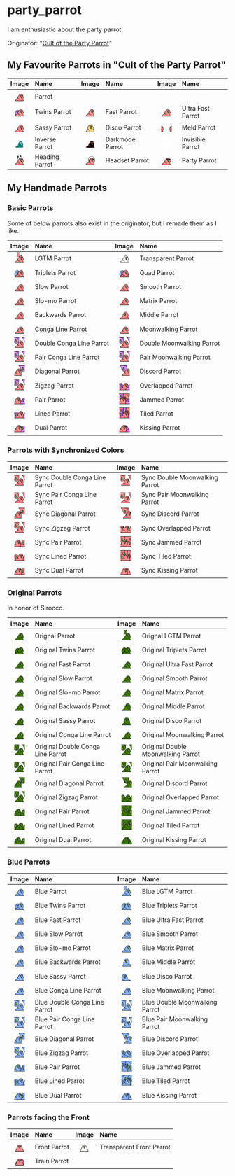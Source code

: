 # party_parrot
I am enthusiastic about the party parrot.

Originator: "[Cult of the Party Parrot](https://cultofthepartyparrot.com/)"

## My Favourite Parrots in "Cult of the Party Parrot"

| Image | Name | Image | Name | Image | Name |
|:---:|:---|:---:|:---|:---:|:---|
| <img src="/cult_of_party_parrot/parrot.gif" width="24" height="24"> | Parrot | | | | |
| <img src="/cult_of_party_parrot/twinsparrot.gif" width="24" height="24"> | Twins Parrot | <img src="/cult_of_party_parrot/fastparrot.gif" width="24" height="24"> | Fast Parrot | <img src="/cult_of_party_parrot/ultrafastparrot.gif" width="24" height="24"> | Ultra Fast Parrot |
| <img src="/cult_of_party_parrot/sassyparrot.gif" width="24" height="24"> | Sassy Parrot | <img src="/cult_of_party_parrot/discoparrot.gif" width="24" height="24"> | Disco Parrot | <img src="/cult_of_party_parrot/meldparrot.gif" width="24" height="24"> | Meld Parrot |
| <img src="/cult_of_party_parrot/inverseparrot.gif" width="24" height="24"> | Inverse Parrot | <img src="/cult_of_party_parrot/darkmodeparrot.gif" width="24" height="24"> | Darkmode Parrot | <img src="/cult_of_party_parrot/invisibleparrot.gif" width="24" height="24"> | Invisible Parrot |
| <img src="/cult_of_party_parrot/headingparrot.gif" width="24" height="24"> | Heading Parrot | <img src="/cult_of_party_parrot/headsetparrot.gif" width="24" height="24"> | Headset Parrot | <img src="/cult_of_party_parrot/partyparrot.gif" width="24" height="24"> | Party Parrot |

## My Handmade Parrots

### Basic Parrots

Some of below parrots also exist in the originator, but I remade them as I like.

| Image | Name | Image | Name |
|:---:|:---|:---:|:---|
| <img src="/handmade/basic/lgtm_parrot.gif" width="24" height="24"> | LGTM Parrot | <img src="/handmade/basic/transparentparrot.gif" width="24" height="24"> | Transparent Parrot |
| <img src="/handmade/basic/tripletsparrot.gif" width="24" height="24"> | Triplets Parrot | <img src="/handmade/basic/quadparrot.gif" width="24" height="24"> | Quad Parrot |
| <img src="/handmade/basic/slowparrot.gif" width="24" height="24"> | Slow Parrot | <img src="/handmade/basic/smoothparrot.gif" width="24" height="24"> | Smooth Parrot |
| <img src="/handmade/basic/slomoparrot.gif" width="24" height="24"> | Slo-mo Parrot | <img src="/handmade/basic/matrixparrot.gif" width="24" height="24"> | Matrix Parrot |
| <img src="/handmade/basic/backwardsparrot.gif" width="24" height="24"> | Backwards Parrot | <img src="/handmade/basic/middleparrot.gif" width="24" height="24"> | Middle Parrot |
| <img src="/handmade/basic/congaparrot.gif" width="24" height="24"> | Conga Line Parrot | <img src="/handmade/basic/moonwalkingparrot.gif" width="24" height="24"> | Moonwalking Parrot |
| <img src="/handmade/basic/double_congaparrot.gif" width="24" height="24"> | Double Conga Line Parrot | <img src="/handmade/basic/double_moonwalkingparrot.gif" width="24" height="24"> | Double Moonwalking Parrot |
| <img src="/handmade/basic/pair_congaparrot.gif" width="24" height="24"> | Pair Conga Line Parrot | <img src="/handmade/basic/pair_moonwalkingparrot.gif" width="24" height="24"> | Pair Moonwalking Parrot |
| <img src="/handmade/basic/diagonalparrot.gif" width="24" height="24"> | Diagonal Parrot | <img src="/handmade/basic/discordparrot.gif" width="24" height="24"> | Discord Parrot |
| <img src="/handmade/basic/zigzagparrot.gif" width="24" height="24"> | Zigzag Parrot | <img src="/handmade/basic/overlappedparrot.gif" width="24" height="24"> | Overlapped Parrot |
| <img src="/handmade/basic/pairparrot.gif" width="24" height="24"> | Pair Parrot | <img src="/handmade/basic/jammedparrot.gif" width="24" height="24"> | Jammed Parrot |
| <img src="/handmade/basic/linedparrot.gif" width="24" height="24"> | Lined Parrot | <img src="/handmade/basic/tiledparrot.gif" width="24" height="24"> | Tiled Parrot |
| <img src="/handmade/basic/dualparrot.gif" width="24" height="24"> | Dual Parrot | <img src="/handmade/basic/kissingparrot.gif" width="24" height="24"> | Kissing Parrot |

### Parrots with Synchronized Colors

| Image | Name | Image | Name |
|:---:|:---|:---:|:---|
| <img src="/handmade/sync/double_congaparrot.gif" width="24" height="24"> | Sync Double Conga Line Parrot | <img src="/handmade/sync/double_moonwalkingparrot.gif" width="24" height="24"> | Sync Double Moonwalking Parrot |
| <img src="/handmade/sync/pair_congaparrot.gif" width="24" height="24"> | Sync Pair Conga Line Parrot | <img src="/handmade/sync/pair_moonwalkingparrot.gif" width="24" height="24"> | Sync Pair Moonwalking Parrot |
| <img src="/handmade/sync/diagonalparrot.gif" width="24" height="24"> | Sync Diagonal Parrot | <img src="/handmade/sync/discordparrot.gif" width="24" height="24"> | Sync Discord Parrot |
| <img src="/handmade/sync/zigzagparrot.gif" width="24" height="24"> | Sync Zigzag Parrot | <img src="/handmade/sync/overlappedparrot.gif" width="24" height="24"> | Sync Overlapped Parrot |
| <img src="/handmade/sync/pairparrot.gif" width="24" height="24"> | Sync Pair Parrot | <img src="/handmade/sync/jammedparrot.gif" width="24" height="24"> | Sync Jammed Parrot |
| <img src="/handmade/sync/linedparrot.gif" width="24" height="24"> | Sync Lined Parrot | <img src="/handmade/sync/tiledparrot.gif" width="24" height="24"> | Sync Tiled Parrot |
| <img src="/handmade/sync/dualparrot.gif" width="24" height="24"> | Sync Dual Parrot | <img src="/handmade/sync/kissingparrot.gif" width="24" height="24"> | Sync Kissing Parrot |

### Original Parrots

In honor of Sirocco.

| Image | Name | Image | Name |
|:---:|:---|:---:|:---|
| <img src="/handmade/original/parrot.gif" width="24" height="24"> | Orignal Parrot | <img src="/handmade/original/lgtm_parrot.gif" width="24" height="24"> | Orignal LGTM Parrot |
| <img src="/handmade/original/twinsparrot.gif" width="24" height="24"> | Original Twins Parrot | <img src="/handmade/original/tripletsparrot.gif" width="24" height="24"> | Original Triplets Parrot |
| <img src="/handmade/original/fastparrot.gif" width="24" height="24"> | Original Fast Parrot | <img src="/handmade/original/ultrafastparrot.gif" width="24" height="24"> | Original Ultra Fast Parrot |
| <img src="/handmade/original/slowparrot.gif" width="24" height="24"> | Original Slow Parrot | <img src="/handmade/original/smoothparrot.gif" width="24" height="24"> | Original Smooth Parrot |
| <img src="/handmade/original/slomoparrot.gif" width="24" height="24"> | Original Slo-mo Parrot | <img src="/handmade/original/matrixparrot.gif" width="24" height="24"> | Original Matrix Parrot |
| <img src="/handmade/original/backwardsparrot.gif" width="24" height="24"> | Original Backwards Parrot | <img src="/handmade/original/middleparrot.gif" width="24" height="24"> | Original Middle Parrot |
| <img src="/handmade/original/sassyparrot.gif" width="24" height="24"> | Original Sassy Parrot | <img src="/handmade/original/discoparrot.gif" width="24" height="24"> | Original Disco Parrot |
| <img src="/handmade/original/congaparrot.gif" width="24" height="24"> | Original Conga Line Parrot | <img src="/handmade/original/moonwalkingparrot.gif" width="24" height="24"> | Original Moonwalking Parrot |
| <img src="/handmade/original/double_congaparrot.gif" width="24" height="24"> | Original Double Conga Line Parrot | <img src="/handmade/original/double_moonwalkingparrot.gif" width="24" height="24"> | Original Double Moonwalking Parrot |
| <img src="/handmade/original/pair_congaparrot.gif" width="24" height="24"> | Original Pair Conga Line Parrot | <img src="/handmade/original/pair_moonwalkingparrot.gif" width="24" height="24"> | Original Pair Moonwalking Parrot |
| <img src="/handmade/original/diagonalparrot.gif" width="24" height="24"> | Original Diagonal Parrot | <img src="/handmade/original/discordparrot.gif" width="24" height="24"> | Original Discord Parrot |
| <img src="/handmade/original/zigzagparrot.gif" width="24" height="24"> | Original Zigzag Parrot | <img src="/handmade/original/overlappedparrot.gif" width="24" height="24"> | Original Overlapped Parrot |
| <img src="/handmade/original/pairparrot.gif" width="24" height="24"> | Original Pair Parrot | <img src="/handmade/original/jammedparrot.gif" width="24" height="24"> | Original Jammed Parrot |
| <img src="/handmade/original/linedparrot.gif" width="24" height="24"> | Original Lined Parrot | <img src="/handmade/original/tiledparrot.gif" width="24" height="24"> | Original Tiled Parrot |
| <img src="/handmade/original/dualparrot.gif" width="24" height="24"> | Original Dual Parrot | <img src="/handmade/original/kissingparrot.gif" width="24" height="24"> | Original Kissing Parrot |

### Blue Parrots

| Image | Name | Image | Name |
|:---:|:---|:---:|:---|
| <img src="/handmade/blue/parrot.gif" width="24" height="24"> | Blue Parrot | <img src="/handmade/blue/lgtm_parrot.gif" width="24" height="24"> | Blue LGTM Parrot |
| <img src="/handmade/blue/twinsparrot.gif" width="24" height="24"> | Blue Twins Parrot | <img src="/handmade/blue/tripletsparrot.gif" width="24" height="24"> | Blue Triplets Parrot |
| <img src="/handmade/blue/fastparrot.gif" width="24" height="24"> | Blue Fast Parrot | <img src="/handmade/blue/ultrafastparrot.gif" width="24" height="24"> | Blue Ultra Fast Parrot |
| <img src="/handmade/blue/slowparrot.gif" width="24" height="24"> | Blue Slow Parrot | <img src="/handmade/blue/smoothparrot.gif" width="24" height="24"> | Blue Smooth Parrot |
| <img src="/handmade/blue/slomoparrot.gif" width="24" height="24"> | Blue Slo-mo Parrot | <img src="/handmade/blue/matrixparrot.gif" width="24" height="24"> | Blue Matrix Parrot |
| <img src="/handmade/blue/backwardsparrot.gif" width="24" height="24"> | Blue Backwards Parrot | <img src="/handmade/blue/middleparrot.gif" width="24" height="24"> | Blue Middle Parrot |
| <img src="/handmade/blue/sassyparrot.gif" width="24" height="24"> | Blue Sassy Parrot | <img src="/handmade/blue/discoparrot.gif" width="24" height="24"> | Blue Disco Parrot |
| <img src="/handmade/blue/congaparrot.gif" width="24" height="24"> | Blue Conga Line Parrot | <img src="/handmade/blue/moonwalkingparrot.gif" width="24" height="24"> | Blue Moonwalking Parrot |
| <img src="/handmade/blue/double_congaparrot.gif" width="24" height="24"> | Blue Double Conga Line Parrot | <img src="/handmade/blue/double_moonwalkingparrot.gif" width="24" height="24"> | Blue Double Moonwalking Parrot |
| <img src="/handmade/blue/pair_congaparrot.gif" width="24" height="24"> | Blue Pair Conga Line Parrot | <img src="/handmade/blue/pair_moonwalkingparrot.gif" width="24" height="24"> | Blue Pair Moonwalking Parrot |
| <img src="/handmade/blue/diagonalparrot.gif" width="24" height="24"> | Blue Diagonal Parrot | <img src="/handmade/blue/discordparrot.gif" width="24" height="24"> | Blue Discord Parrot |
| <img src="/handmade/blue/zigzagparrot.gif" width="24" height="24"> | Blue Zigzag Parrot | <img src="/handmade/blue/overlappedparrot.gif" width="24" height="24"> | Blue Overlapped Parrot |
| <img src="/handmade/blue/pairparrot.gif" width="24" height="24"> | Blue Pair Parrot | <img src="/handmade/blue/jammedparrot.gif" width="24" height="24"> | Blue Jammed Parrot |
| <img src="/handmade/blue/linedparrot.gif" width="24" height="24"> | Blue Lined Parrot | <img src="/handmade/blue/tiledparrot.gif" width="24" height="24"> | Blue Tiled Parrot |
| <img src="/handmade/blue/dualparrot.gif" width="24" height="24"> | Blue Dual Parrot | <img src="/handmade/blue/kissingparrot.gif" width="24" height="24"> | Blue Kissing Parrot |

### Parrots facing the Front

| Image | Name | Image | Name |
|:---:|:---|:---:|:---|
| <img src="/handmade/front/parrot.gif" width="24" height="24"> | Front Parrot | <img src="/handmade/front/transparentparrot.gif" width="24" height="24"> | Transparent Front Parrot
| <img src="/handmade/front/trainparrot.gif" width="24" height="24"> | Train Parrot | | |
